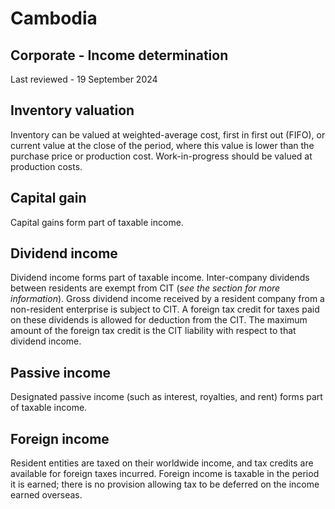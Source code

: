 # Cambodia
## Corporate - Income determination
Last reviewed - 19 September 2024
## Inventory valuation
Inventory can be valued at weighted-average cost, first in first out (FIFO), or current value at the close of the period, where this value is lower than the purchase price or production cost. Work-in-progress should be valued at production costs.
## Capital gain
Capital gains form part of taxable income.
## Dividend income
Dividend income forms part of taxable income.
Inter-company dividends between residents are exempt from CIT (_see the section for more information_).
Gross dividend income received by a resident company from a non-resident enterprise is subject to CIT. A foreign tax credit for taxes paid on these dividends is allowed for deduction from the CIT. The maximum amount of the foreign tax credit is the CIT liability with respect to that dividend income.
## Passive income
Designated passive income (such as interest, royalties, and rent) forms part of taxable income.
## Foreign income
Resident entities are taxed on their worldwide income, and tax credits are available for foreign taxes incurred. Foreign income is taxable in the period it is earned; there is no provision allowing tax to be deferred on the income earned overseas.
